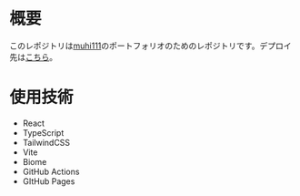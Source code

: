 # 概要

このレポジトリは[muhi111](https://github.com/muhi111)のポートフォリオのためのレポジトリです。デプロイ先は[こちら](https://muhi111.com)。

# 使用技術

- React
- TypeScript
- TailwindCSS
- Vite
- Biome
- GitHub Actions
- GItHub Pages
